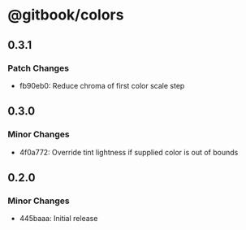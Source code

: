 # @gitbook/colors

## 0.3.1

### Patch Changes

- fb90eb0: Reduce chroma of first color scale step

## 0.3.0

### Minor Changes

- 4f0a772: Override tint lightness if supplied color is out of bounds

## 0.2.0

### Minor Changes

- 445baaa: Initial release

